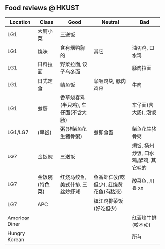 ## Food reviews @ HKUST

| Location       | Class          | Good                                 | Neutral                                | Bad                                   |
| -------------- | -------------- | ------------------------------------ | -------------------------------------- | ------------------------------------- |
| LG1            | 大厨小菜       | 三送饭                               |                                        |                                       |
| LG1            | 烧味           | 含有烟鸭胸的                         | 其它                                   | 油切鸡, 口水鸡                        |
| LG1            | 日料拉面       | 野菜拉面, 饺子乌冬面                 |                                        | 豚肉拉面                              |
| LG1            | 日式定食       | 鲭鱼饭                               | 咖喱鸡块, 豚肉鸡串                     | 牛肉                                  |
| LG1            | 煮厨           | 香草烧春鸡(半只鸡), 车仔面(不含大肠) |                                        | 车仔面(含大肠), 泡饭                  |
| LG1/LG7        | (早饭)         | 粥(非柴鱼花生猪骨粥)                 | 煮即食面                               | 柴鱼花生猪骨粥                        |
| LG7            | 金饭碗         | 三送饭                               |                                        | 焗饭, 扬州炒饭, 口水鸡/醉鸡, 其它辣的 |
| LG7            | 金饭碗(特色菜) | 红烧马鲛鱼, 美式什排, 三丝炒虾球     | 鱼香虾仁(好吃但少), 红烧黄花鱼(有黏液) | 酸菜鱼, 川香 xx                       |
| LG7            | APC            |                                      | 镇江鸡排菜饭(好吃但少)                 |                                       |
| American Diner |                |                                      |                                        | 红酒烩牛排(咬不动)                    |
| Hungry Korean  |                |                                      |                                        | 所有                                  |
